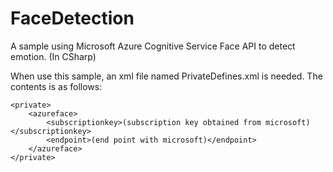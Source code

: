 # FaceDetection
A sample using Microsoft Azure Cognitive Service  Face API to detect emotion. (In CSharp)

When use this sample, an xml file named PrivateDefines.xml is needed. The contents is as follows:
```
<private>
	<azureface>
		<subscriptionkey>(subscription key obtained from microsoft)</subscriptionkey>
		<endpoint>(end point with microsoft)</endpoint>
	</azureface>
</private>
```
